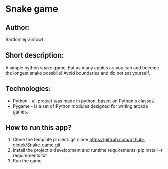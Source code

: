 # Snake game

## Author:
  Bartłomiej Gintowt

## Short description:
  A simple python snake game.
  Eat as many apples as you can and become the longest snake possbile!
  Avoid bounderies and do not eat yourself.
  
## Technologies:
  * Python - all project was made in python, based on Python's classes.
  * Pygame - is a set of Python modules designed for writing arcade games.

## How to run this app?
  1. Clone the template project: git clone https://github.com/github-gintek/Snake-game.git
  2. Install the project's development and runtime requirements: pip install -r requirements.txt
  3. Run the game.
